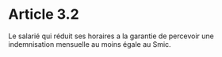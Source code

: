 # Article 3.2

  
Le salarié qui réduit ses horaires a la garantie de percevoir une indemnisation mensuelle au moins égale au Smic.


